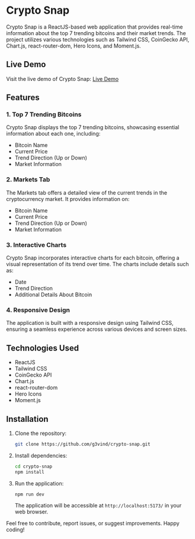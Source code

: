 # Crypto Snap 

Crypto Snap is a ReactJS-based web application that provides real-time information about the top 7 trending bitcoins and their market trends. The project utilizes various technologies such as Tailwind CSS, CoinGecko API, Chart.js, react-router-dom, Hero Icons, and Moment.js.

## Live Demo

Visit the live demo of Crypto Snap: [Live Demo](https://crypto-snap.vercel.app/)

## Features

### 1. Top 7 Trending Bitcoins

Crypto Snap displays the top 7 trending bitcoins, showcasing essential information about each one, including:

- Bitcoin Name
- Current Price
- Trend Direction (Up or Down)
- Market Information

### 2. Markets Tab

The Markets tab offers a detailed view of the current trends in the cryptocurrency market. It provides information on:

- Bitcoin Name
- Current Price
- Trend Direction (Up or Down)
- Market Information

### 3. Interactive Charts

Crypto Snap incorporates interactive charts for each bitcoin, offering a visual representation of its trend over time. The charts include details such as:

- Date
- Trend Direction
- Additional Details About Bitcoin

### 4. Responsive Design

The application is built with a responsive design using Tailwind CSS, ensuring a seamless experience across various devices and screen sizes.

## Technologies Used

- ReactJS
- Tailwind CSS
- CoinGecko API
- Chart.js
- react-router-dom
- Hero Icons
- Moment.js

## Installation

1. Clone the repository:

   ```bash
   git clone https://github.com/g3vind/crypto-snap.git
   ```

2. Install dependencies:

   ```bash
   cd crypto-snap
   npm install
   ```

3. Run the application:

   ```bash
   npm run dev
   ```

   The application will be accessible at `http://localhost:5173/` in your web browser.



Feel free to contribute, report issues, or suggest improvements. Happy coding!
